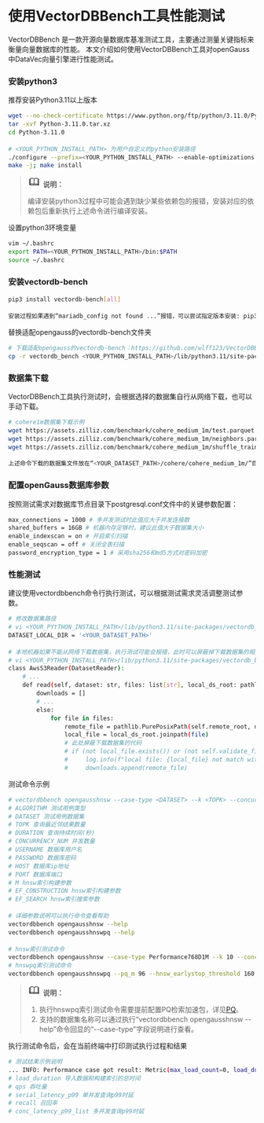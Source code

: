 # 使用VectorDBBench工具性能测试
VectorDBBench 是一款开源向量数据库基准测试工具，主要通过测量关键指标来衡量向量数据库的性能。
本文介绍如何使用VectorDBBench工具对openGauss中DataVec向量引擎进行性能测试。

### 安装python3
推荐安装Python3.11以上版本
```bash
wget --no-check-certificate https://www.python.org/ftp/python/3.11.0/Python-3.11.0.tar.xz
tar -xvf Python-3.11.0.tar.xz
cd Python-3.11.0

# <YOUR_PYTHON_INSTALL_PATH> 为用户自定义的python安装路径
./configure --prefix=<YOUR_PYTHON_INSTALL_PATH> --enable-optimizations
make -j; make install
```
>![](figures/icon-note.png) **说明：**
>
>编译安装python3过程中可能会遇到缺少某些依赖包的报错，安装对应的依赖包后重新执行上述命令进行编译安装。

设置python3环境变量
```bash
vim ~/.bashrc
export PATH=<YOUR_PYTHON_INSTALL_PATH>/bin:$PATH
source ~/.bashrc
```
### 安装vectordb-bench
```bash
pip3 install vectordb-bench[all]

安装过程如果遇到“mariadb_config not found ...”报错，可以尝试指定版本安装: pip3 install vectordb-bench[all]==0.0.22
```
替换适配opengauss的vectordb-bench文件夹
```bash
# 下载适配opengauss的vectordb-bench：https://github.com/wlff123/VectorDBBench.git
cp -r vectordb_bench <YOUR_PYTHON_INSTALL_PATH>/lib/python3.11/site-packages/
```
### 数据集下载
VectorDBBench工具执行测试时，会根据选择的数据集自行从网络下载，也可以手动下载。
```bash
# cohere1m数据集下载示例
wget https://assets.zilliz.com/benchmark/cohere_medium_1m/test.parquet --no-check-certificate
wget https://assets.zilliz.com/benchmark/cohere_medium_1m/neighbors.parquet --no-check-certificate
wget https://assets.zilliz.com/benchmark/cohere_medium_1m/shuffle_train.parquet --no-check-certificate

上述命令下载的数据集文件放在“<YOUR_DATASET_PATH>/cohere/cohere_medium_1m/”目录下。
```
### 配置openGauss数据库参数
按照测试需求对数据库节点目录下postgresql.conf文件中的关键参数配置：
```bash
max_connections = 1000 # 多并发测试时此值应大于并发连接数
shared_buffers = 16GB # 机器内存足够时，建议此值大于数据集大小
enable_indexscan = on # 开启索引扫描
enable_seqscan = off # 关闭全表扫描
password_encryption_type = 1 # 采用sha256和md5方式对密码加密
```
### 性能测试
建议使用vectordbbench命令行执行测试，可以根据测试需求灵活调整测试参数。
```bash
# 修改数据集路径
# vi <YOUR_PYtTHON_INSTALL_PATH>/lib/python3.11/site-packages/vectordb_bench/__init__.py
DATASET_LOCAL_DIR = '<YOUR_DATASET_PATH>'

# 本地机器如果不能从网络下载数据集，执行测试可能会报错，此时可以屏蔽掉下载数据集的相关代码
# vi <YOUR_PYTHON_INSTALL_PATH>/lib/python3.11/site-packages/vectordb_bench/backend/data_source.py
class AwsS3Reader(DatasetReader):
    # ...
    def read(self, dataset: str, files: list[str], local_ds_root: pathlib.Path):
        downloads = []
        # ...
        else:
            for file in files:
                remote_file = pathlib.PurePosixPath(self.remote_root, dataset, file)
                local_file = local_ds_root.joinpath(file)
                # 此处屏蔽下载数据集的代码
                # if (not local_file.exists()) or (not self.validate_file(remote_file, local_file)):
                #     log.info(f"local file: {local_file} not match with remote: {remote_file}; add to downloading list")
                #     downloads.append(remote_file)
```
测试命令示例
```bash
# vectordbbench opengausshnsw --case-type <DATASET> --k <TOPK> --concurrency-duration <DURATION> --num-concurrency <CONCURRENCY_NUM> --user-name <USERNAME> --password <PASSWORD> --host <HOST> --port <PORT> --db-name <DB_NAME> --m <M> --ef-construction <EF_CONSTRUCTION> --ef-search <EF_SEARCH>
# ALGORITHM 测试用例类型
# DATASET 测试用例数据集
# TOPK 查询最近邻结果数量
# DURATION 查询持续时间(秒)
# CONCURRENCY_NUM 并发数量
# USERNAME 数据库用户名
# PASSWORD 数据库密码
# HOST 数据库ip地址
# PORT 数据库端口
# M hnsw索引构建参数
# EF_CONSTRUCTION hnsw索引构建参数
# EF_SEARCH hnsw索引搜索参数

# 详细参数说明可以执行命令查看帮助
vectordbbench opengausshnsw --help
vectordbbench opengausshnswpq --help

# hnsw索引测试命令
vectordbbench opengausshnsw --case-type Performance768D1M --k 10 --concurrency-duration 60 --num-concurrency 1 --user-name gaussdb --password YourPassword --host 127.0.0.1 --port 5432 --db-name postgres --m 16 --ef-construction 200 --ef-search 200
# hnswpq索引测试命令
vectordbbench opengausshnswpq --pq_m 96 --hnsw_earlystop_threshold 160 --case-type Performance768D1M --k 10 --concurrency-duration 60 --num-concurrency 1 --user-name gaussdb --password YourPassword --host 127.0.0.1 --port 5432 --db-name postgres --m 16 --ef-construction 200 --ef-search 200
```
>![](figures/icon-note.png) **说明：**
>
>1. 执行hnswpq索引测试命令需要提前配置PQ检索加速包，详见[PQ](../DataVec/PQ.md)。
>2. 支持的数据集名称可以通过执行“vectordbbench opengausshnsw --help”命令回显的“--case-type”字段说明进行查看。

执行测试命令后，会在当前终端中打印测试执行过程和结果
```bash
# 测试结果示例说明
... INFO: Performance case got result: Metric(max_load_count=0, load_duration=xxx, qps=xxx, serial_latency_p99=xxx, recall=xxx, ndcg=xxx, conc_num_list=xxx, conc_qps_list=xxx, conc_latency_p99_list=xxx, conc_latency_avg_list=xxx)...
# load_duration 导入数据和构建索引的总时间
# qps 吞吐量
# serial_latency_p99 单并发查询p99时延
# recall 召回率
# conc_latency_p99_list 多并发查询p99时延
```
